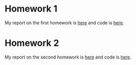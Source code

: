 # Homework 1
My report on the first homework is [here](hw1/hw1.md) and code is [here](hw1/Homework1.ipynb).
# Homework 2
My report on the second homework is [here](hw2/hw2.md) and code is [here](hw2/hw2.R).
